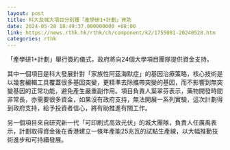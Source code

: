 ```yaml
---
layout: post
title: 科大及城大項目分別獲「產學研1+計劃」資助
date: 2024-05-28 18:49:37.000000000 +08:00
link: https://news.rthk.hk/rthk/ch/component/k2/1755081-20240528.htm
categories: rthk
---
```


「產學研1+計劃」舉行簽約儀式，政府將向24個大學項目團隊提供資金支持。

其中一個項目是科大發展針對「家族性阿茲海默症」的基因治療策略，核心技術是以幾套編輯工具覆蓋很多基因突變，更精準去除攜帶突變的基因，而不影響到無突變基因的正常功能，避免產生嚴重副作用。項目負責人葉翠芬表示，藥物開發時間非常長，亦需要很多資金，如果沒有政府支持，無法開展一系列實驗，這次計劃得到政府支持，給予投資者信心，將有助推進有關工作。

另一個項目來自研究新一代「可印刷式高效光伏」的城大團隊，負責人任廣禹表示，計劃取得資金後在香港建立一條年產能25兆瓦的試點生產線，以大幅推動技術進步和可持續發展。
